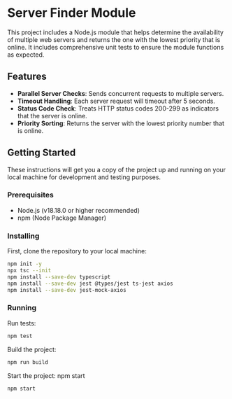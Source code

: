 # Server Finder Module

This project includes a Node.js module that helps determine the availability of multiple web servers and returns the one with the lowest priority that is online. It includes comprehensive unit tests to ensure the module functions as expected.

## Features

- **Parallel Server Checks**: Sends concurrent requests to multiple servers.
- **Timeout Handling**: Each server request will timeout after 5 seconds.
- **Status Code Check**: Treats HTTP status codes 200-299 as indicators that the server is online.
- **Priority Sorting**: Returns the server with the lowest priority number that is online.

## Getting Started

These instructions will get you a copy of the project up and running on your local machine for development and testing purposes.

### Prerequisites

- Node.js (v18.18.0 or higher recommended)
- npm (Node Package Manager)

### Installing

First, clone the repository to your local machine:

```bash
npm init -y
npx tsc --init
npm install --save-dev typescript
npm install --save-dev jest @types/jest ts-jest axios
npm install --save-dev jest-mock-axios
```

### Running

Run tests:

```bash
npm test
```

Build the project:

```bash
npm run build
```

Start the project: npm start

```bash
npm start
```
